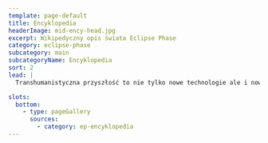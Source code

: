 ```yaml
---
template: page-default
title: Encyklopedia 
headerImage: mid-ency-head.jpg
excerpt: Wikipedyczny opis świata Eclipse Phase
category: eclipse-phase
subcategory: main
subcategoryName: Encyklopedia
sort: 2
lead: |
  Transhumanistyczna przyszłość to nie tylko nowe technologie ale i nowe społeczeństwa, nowe podmioty polityczne, korporacje i organizacje przestępcze

slots:
  bottom:
    - type: pageGallery
      sources:
        - category: ep-encyklopedia
---
```

